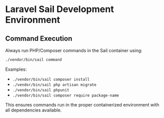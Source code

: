 # Laravel Sail Development Environment

## Command Execution

Always run PHP/Composer commands in the Sail container using:

```bash
./vendor/bin/sail command
```

Examples:
- `./vendor/bin/sail composer install`
- `./vendor/bin/sail php artisan migrate`
- `./vendor/bin/sail phpunit`
- `./vendor/bin/sail composer require package-name`

This ensures commands run in the proper containerized environment with all dependencies available.